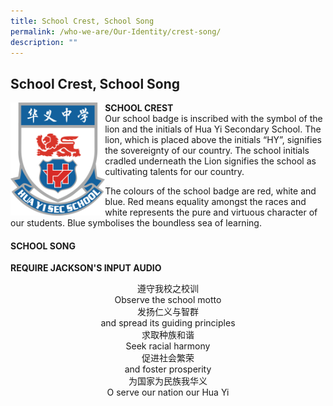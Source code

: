 ```yaml
---
title: School Crest, School Song
permalink: /who-we-are/Our-Identity/crest-song/
description: ""
---
```

## School Crest, School Song

<img src="/images/crest.png" style="width:30%" align="left">

**SCHOOL CREST**<br>
Our school badge is inscribed with the symbol of the lion and the initials of Hua Yi Secondary School. The lion, which is placed above the initials “HY”, signifies the sovereignty of our country. The school initials cradled underneath the Lion signifies the school as cultivating talents for our country.

The colours of the school badge are red, white and blue. Red means equality amongst the races and white represents the pure and virtuous character of our students. Blue symbolises the boundless sea of learning.

#### SCHOOL SONG

**REQUIRE JACKSON'S INPUT AUDIO**

<p align="center">
遵守我校之校训<br>
Observe the school motto<br>
发扬仁义与智群<br>
and spread its guiding principles<br>
求取种族和谐<br>
Seek racial harmony<br>
促进社会繁荣<br>
and foster prosperity<br>
为国家为民族我华义<br>
O serve our nation our Hua Yi
</p>
